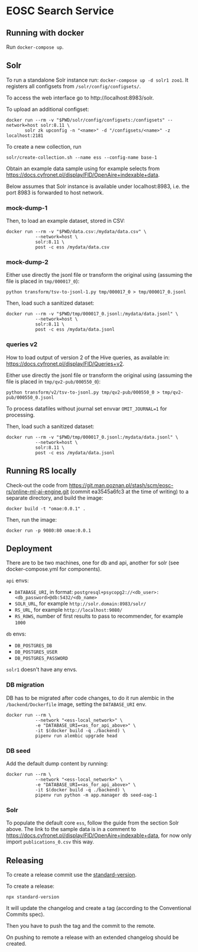 # EOSC Search Service

## Running with docker

Run `docker-compose up`.


## Solr

To run a standalone Solr instance run: `docker-compose up -d solr1 zoo1`.
It registers all configsets from `/solr/config/configsets/`.

To access the web interface go to http://localhost:8983/solr.

To upload an additional configset:
```shell
docker run --rm -v "$PWD/solr/config/configsets:/configsets" --network=host solr:8.11 \
       solr zk upconfig -n "<name>" -d "/configsets/<name>" -z localhost:2181
```

To create a new collection, run
```shell
solr/create-collection.sh --name ess --config-name base-1
```

Obtain an example data sample using for example selects from
https://docs.cyfronet.pl/display/FID/OpenAire+indexable+data.

Below assumes that Solr instance is available under localhost:8983, i.e. the port 8983
is forwarded to host network.

### mock-dump-1

Then, to load an example dataset, stored in CSV:
```
docker run --rm -v "$PWD/data.csv:/mydata/data.csv" \
           --network=host \
           solr:8.11 \
           post -c ess /mydata/data.csv
```

### mock-dump-2

Either use directly the jsonl file or transform the original using (assuming the file is placed in `tmp/000017_0`):
```
python transform/tsv-to-jsonl-1.py tmp/000017_0 > tmp/000017_0.jsonl
```

Then, load such a sanitized dataset:
```
docker run --rm -v "$PWD/tmp/000017_0.jsonl:/mydata/data.jsonl" \
           --network=host \
           solr:8.11 \
           post -c ess /mydata/data.jsonl
```

### queries v2

How to load output of version 2 of the Hive queries, as available in: https://docs.cyfronet.pl/display/FID/Queries+v2.

Either use directly the jsonl file or transform the original using (assuming the file is placed in `tmp/qv2-pub/000550_0`):
```
python transform/v2/tsv-to-jsonl.py tmp/qv2-pub/000550_0 > tmp/qv2-pub/000550_0.jsonl
```

To process datafiles without journal set envvar `OMIT_JOURNAL=1` for processing.

Then, load such a sanitized dataset:
```
docker run --rm -v "$PWD/tmp/000017_0.jsonl:/mydata/data.jsonl" \
           --network=host \
           solr:8.11 \
           post -c ess /mydata/data.jsonl
```


## Running RS locally

Check-out the code from
https://git.man.poznan.pl/stash/scm/eosc-rs/online-ml-ai-engine.git
(commit ea3545a6fc3 at the time of writing) to a separate directory, and
build the image:
```shell
docker build -t "omae:0.0.1" .
```

Then, run the image:
```shell
docker run -p 9080:80 omae:0.0.1
```


## Deployment

There are to be two machines, one for db and api, another for solr (see
docker-compose.yml for components).

`api` envs:
- `DATABASE_URI`, in format: `postgresql+psycopg2://<db_user>:<db_password>@db:5432/<db_name>`
- `SOLR_URL`, for example `http://solr.domain:8983/solr/`
- `RS_URL`, for example `http://localhost:9080/`
- `RS_ROWS`, number of first results to pass to recommender, for example `1000`

`db` envs:
- `DB_POSTGRES_DB`
- `DB_POSTGRES_USER`
- `DB_POSTGRES_PASSWORD`

`solr1` doesn't have any envs.

### DB migration

DB has to be migrated after code changes, to do it run alembic in the
`/backend/Dockerfile` image, setting the `DATABASE_URI` env.

```shell
docker run --rm \
           --network "<ess-local_network>" \
           -e "DATABASE_URI=<as_for_api_above>" \
           -it $(docker build -q ./backend) \
           pipenv run alembic upgrade head
```


### DB seed

Add the default dump content by running:
```shell
docker run --rm \
           --network "<ess-local_network>" \
           -e "DATABASE_URI=<as_for_api_above>" \
           -it $(docker build -q ./backend) \
           pipenv run python -m app.manager db seed-oag-1
```


### Solr

To populate the default core `ess`, follow the guide from the section Solr above.
The link to the sample data is in a comment to
https://docs.cyfronet.pl/display/FID/OpenAire+indexable+data, for now only import
`publications_0.csv` this way.

## Releasing

To create a release commit use the [standard-version](https://github.com/conventional-changelog/standard-version).

To create a release:
```
npx standard-version
```
It will update the changelog and create a tag (according to the Conventional Commits spec).

Then you have to push the tag and the commit to the remote.

On pushing to remote a release with an extended changelog should be created.
